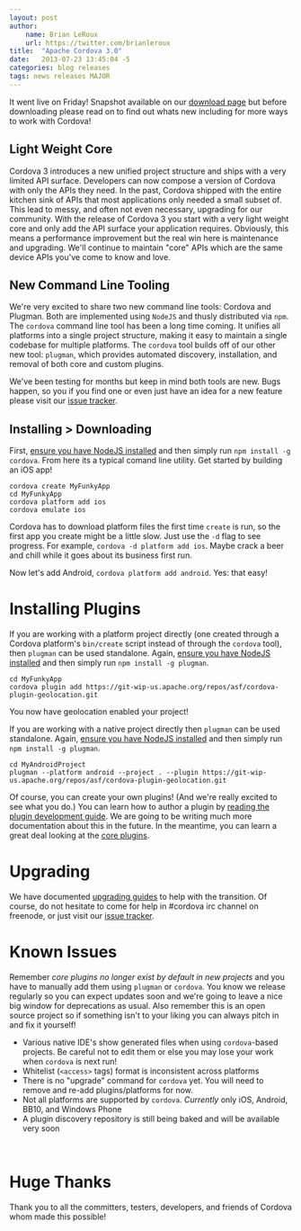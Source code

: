 ```yaml
---
layout: post
author:
    name: Brian LeRoux
    url: https://twitter.com/brianleroux
title:  "Apache Cordova 3.0"
date:   2013-07-23 13:45:04 -5
categories: blog releases
tags: news releases MAJOR
---
```


It went live on Friday! Snapshot available on our [download page](https://www.apache.org/dist/cordova/) but before downloading please read on to find out whats new including for more ways to work with Cordova!

## Light Weight Core

Cordova 3 introduces a new unified project structure and ships with a very limited API surface. Developers can now compose a version of Cordova with only the APIs they need. In the past, Cordova shipped with the entire kitchen sink of APIs that most applications only needed a small subset of. This lead to messy, and often not even necessary, upgrading for our community. With the release of Cordova 3 you start with a very light weight core and only add the API surface your application requires. Obviously, this means a performance improvement but the real win here is maintenance and upgrading. We'll continue to maintain "core" APIs which are the same device APIs you've come to know and love.

## New Command Line Tooling

We're very excited to share two new command line tools: Cordova and Plugman. Both are implemented using `NodeJS` and thusly distributed via `npm`. The `cordova` command line tool has been a long time coming. It unifies all platforms into a single project structure, making it easy to maintain a single codebase for multiple platforms. The `cordova` tool builds off of our other new tool: `plugman`, which provides automated discovery, installation, and removal of both core and custom plugins.

We've been testing for months but keep in mind both tools are new. Bugs happen, so you if you find one or even just have an idea for a new feature please visit our [issue tracker](http://issues.cordova.io
).

<!--more-->

## Installing > Downloading

First, [ensure you have NodeJS installed](http://nodejs.org) and then simply run `npm install -g cordova`. From here its a typical comand line utility. Get started by building an iOS app!

    cordova create MyFunkyApp
    cd MyFunkyApp
    cordova platform add ios
    cordova emulate ios

Cordova has to download platform files the first time `create` is run, so the first app you create might be a little slow. Just use the `-d` flag to see progress. For example, `cordova -d platform add ios`. Maybe crack a beer and chill while it goes about its business first run.

Now let's add Android, `cordova platform add android`. Yes: that easy!

# Installing Plugins

If you are working with a platform project directly (one created through a Cordova platform's `bin/create` script instead of through the `cordova` tool), then `plugman` can be used standalone. Again, [ensure you have NodeJS installed](http://nodejs.org) and then simply run `npm install -g plugman`.

    cd MyFunkyApp
    cordova plugin add https://git-wip-us.apache.org/repos/asf/cordova-plugin-geolocation.git

You now have geolocation enabled your project!

If you are working with a native project directly then `plugman` can be used standalone. Again, [ensure you have NodeJS installed](http://nodejs.org) and then simply run `npm install -g plugman`.

    cd MyAndroidProject
    plugman --platform android --project . --plugin https://git-wip-us.apache.org/repos/asf/cordova-plugin-geolocation.git

Of course, you can create your own plugins! (And we're really excited to see what you do.) You can learn how to author a plugin by [reading the plugin development guide](http://cordova.apache.org/docs/en/3.0.0/guide_hybrid_plugins_index.md.html#Plugin%20Development%20Guide). We are going to be writing much more documentation about this in the future. In the meantime, you can learn a great deal looking at the [core plugins](https://git-wip-us.apache.org/repos/asf?s=cordova-plugin).

# Upgrading

We have documented [upgrading guides](http://cordova.apache.org/docs/en/3.0.0/guide_upgrading_index.md.html) to help with the transition. Of course, do not hesitate to come for help in #cordova irc channel on freenode, or just visit our [issue tracker](http://issues.cordova.io).

# Known Issues

Remember *core plugins no longer exist by default in new projects* and you have to manually add them using `plugman` or `cordova`. You know we release regularly so you can expect updates soon and we're going to leave a nice big window for deprecations as usual. Also remember this is an open source project so if something isn't to your liking you can always pitch in and fix it yourself!

- Various native IDE's show generated files when using `cordova`-based projects. Be careful not to edit them or else you may lose your work when `cordova` is next run!
- Whitelist (`<access>` tags) format is inconsistent across platforms
- There is no "upgrade" command for `cordova` yet. You will need to remove and re-add plugins/platforms for now.
- Not all platforms are supported by `cordova`. *Currently* only iOS, Android, BB10, and Windows Phone
- A plugin discovery repository is still being baked and will be available very soon

<br>

# Huge Thanks

Thank you to all the committers, testers, developers, and friends of Cordova whom made this possible!
